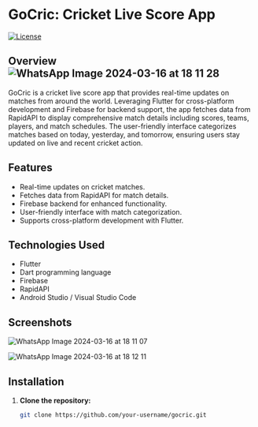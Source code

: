 # GoCric: Cricket Live Score App


[![License](https://img.shields.io/badge/License-MIT-blue.svg)](https://opensource.org/licenses/MIT)

## Overview![WhatsApp Image 2024-03-16 at 18 11 28](https://github.com/CPrasa/gocricnew/assets/121708803/d3101d20-fbf8-42cb-b9e8-7c04cbb98f34)


GoCric is a cricket live score app that provides real-time updates on matches from around the world. Leveraging Flutter for cross-platform development and Firebase for backend support, the app fetches data from RapidAPI to display comprehensive match details including scores, teams, players, and match schedules. The user-friendly interface categorizes matches based on today, yesterday, and tomorrow, ensuring users stay updated on live and recent cricket action.

## Features

- Real-time updates on cricket matches.
- Fetches data from RapidAPI for match details.
- Firebase backend for enhanced functionality.
- User-friendly interface with match categorization.
- Supports cross-platform development with Flutter.

## Technologies Used

- Flutter
- Dart programming language
- Firebase
- RapidAPI
- Android Studio / Visual Studio Code

## Screenshots

![WhatsApp Image 2024-03-16 at 18 11 07](https://github.com/CPrasa/gocricnew/assets/121708803/ff065d2e-34c0-4c3e-adf1-401b5f1c37ff)

![WhatsApp Image 2024-03-16 at 18 12 11](https://github.com/CPrasa/gocricnew/assets/121708803/144f282f-9c19-42c1-ae2f-47478a3ce18d)

## Installation

1. **Clone the repository:**

   ```bash
   git clone https://github.com/your-username/gocric.git
